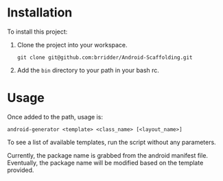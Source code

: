 # Installation

To install this project:

1. Clone the project into your workspace.
    
    `git clone git@github.com:brridder/Android-Scaffolding.git`

2. Add the `bin` directory to your path in your bash rc.


# Usage

Once added to the path, usage is:

    android-generator <template> <class_name> [<layout_name>]

To see a list of available templates, run the script without any parameters.

Currently, the package name is grabbed from the android manifest file. Eventually, the package name will be modified
based on the template provided.
